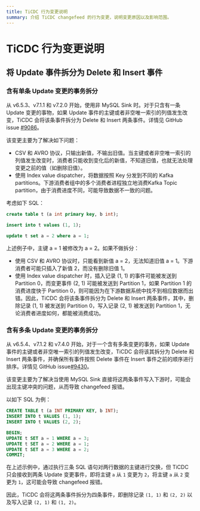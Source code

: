 ```yaml
---
title: TiCDC 行为变更说明
summary: 介绍 TiCDC changefeed 的行为变更，说明变更原因以及影响范围。
---
```


# TiCDC 行为变更说明

## 将 Update 事件拆分为 Delete 和 Insert 事件

### 含有单条 Update 变更的事务拆分

从 v6.5.3、v7.1.1 和 v7.2.0 开始，使用非 MySQL Sink 时。对于只含有一条 Update 变更的事物，如果 Update 事件的主键或者非空唯一索引的列值发生改变，TiCDC 会将该条事件拆分为 Delete 和 Insert 两条事件。详情见 GitHub issue [#9086](https://github.com/pingcap/tiflow/issues/9086)。

该变更主要为了解决如下问题：

* CSV 和 AVRO 协议，只输出新值，不输出旧值。当主键或者非空唯一索引的列值发生改变时，消费者只能收到变化后的新值，不知道旧值，也就无法处理变更之前的值（如删除旧值）。
* 使用 Index value dispatcher，将数据按照 Key 分发到不同的 Kafka partitions。下游消费者组中的多个消费者进程独立地消费Kafka Topic partition，由于消费进度不同，可能导致数据不一致的问题。

考虑如下 SQL：

```sql
create table t (a int primary key, b int);

insert into t values (1, 1);

update t set a = 2 where a = 1;
```

上述例子中，主键 a = 1 被修改为 a = 2。如果不做拆分：

*  使用 CSV 和 AVRO 协议时，只能看到新值 a = 2，无法知道旧值 a = 1。下游消费者可能只插入了新值 2，而没有删除旧值 1。
* 使用 Index value dispatcher 时，插入记录 (1, 1) 的事件可能被发送到 Partition 0，而变更事件 (2, 1) 可能被发送到 Partition 1，如果 Partition 1 的消费进度快于 Partition 0，则可能因为在下游数据系统中找不到相应数据而出错。因此，TiCDC 会将该条事件拆分为 Delete 和 Insert 两条事件，其中，删除记录 (1, 1) 被发送到 Partition 0，写入记录 (2, 1) 被发送到 Partition 1，无论消费者进度如何，都能被消费成功。

### 含有多条 Update 变更的事务拆分

从 v6.5.4、v7.1.2 和 v7.4.0 开始，对于一个含有多条变更的事务，如果 Update 事件的主键或者非空唯一索引的列值发生改变，TiCDC 会将该其拆分为 Delete 和 Insert 两条事件，并确保所有事件按照 Delete 事件在 Insert 事件之前的顺序进行排序。详情见 GitHub issue[#9430](https://github.com/pingcap/tiflow/pull/9437)。

该变更主要为了解决当使用 MySQL Sink 直接将这两条事件写入下游时，可能会出现主键冲突的问题，从而导致 changefeed 报错。

以如下 SQL 为例：

```sql
CREATE TABLE t (a INT PRIMARY KEY, b INT);
INSERT INTO t VALUES (1, 1);
INSERT INTO t VALUES (2, 2);

BEGIN;
UPDATE t SET a = 1 WHERE a = 3;
UPDATE t SET a = 2 WHERE a = 1;
UPDATE t SET a = 3 WHERE a = 2;
COMMIT;
```

在上述示例中，通过执行三条 SQL 语句对两行数据的主键进行交换，但 TiCDC 只会接收到两条 Update 变更事件，即将主键 `a` 从 `1` 变更为 `2`，将主键 `a` 从 `2` 变更为 `1`，这可能会导致 changefeed 报错。

因此，TiCDC 会将这两条事件拆分为四条事件，即删除记录 `(1, 1)` 和 `(2, 2)` 以及写入记录 `(2, 1)` 和 `(1, 2)`。
